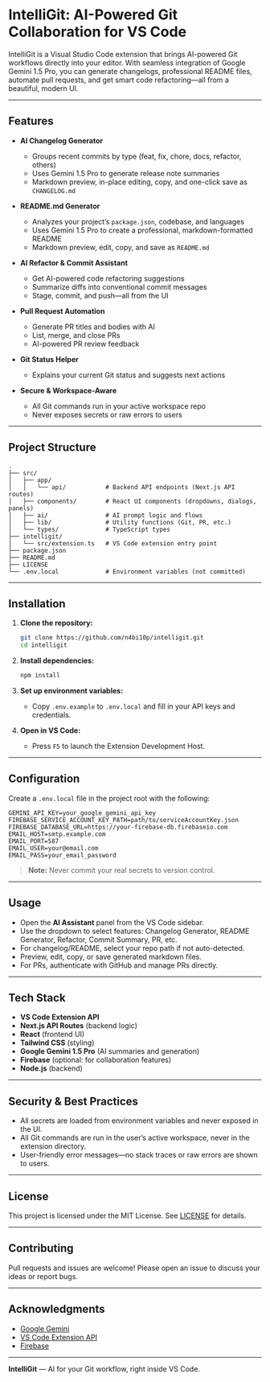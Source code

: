 # IntelliGit: AI-Powered Git Collaboration for VS Code

IntelliGit is a Visual Studio Code extension that brings AI-powered Git workflows directly into your editor. With seamless integration of Google Gemini 1.5 Pro, you can generate changelogs, professional README files, automate pull requests, and get smart code refactoring—all from a beautiful, modern UI.

---

## Features

- **AI Changelog Generator**
  - Groups recent commits by type (feat, fix, chore, docs, refactor, others)
  - Uses Gemini 1.5 Pro to generate release note summaries
  - Markdown preview, in-place editing, copy, and one-click save as `CHANGELOG.md`

- **README.md Generator**
  - Analyzes your project’s `package.json`, codebase, and languages
  - Uses Gemini 1.5 Pro to create a professional, markdown-formatted README
  - Markdown preview, edit, copy, and save as `README.md`

- **AI Refactor & Commit Assistant**
  - Get AI-powered code refactoring suggestions
  - Summarize diffs into conventional commit messages
  - Stage, commit, and push—all from the UI

- **Pull Request Automation**
  - Generate PR titles and bodies with AI
  - List, merge, and close PRs
  - AI-powered PR review feedback

- **Git Status Helper**
  - Explains your current Git status and suggests next actions

- **Secure & Workspace-Aware**
  - All Git commands run in your active workspace repo
  - Never exposes secrets or raw errors to users

---

## Project Structure

```
.
├── src/
│   ├── app/
│   │   └── api/           # Backend API endpoints (Next.js API routes)
│   ├── components/        # React UI components (dropdowns, dialogs, panels)
│   ├── ai/                # AI prompt logic and flows
│   ├── lib/               # Utility functions (Git, PR, etc.)
│   └── types/             # TypeScript types
├── intelligit/
│   └── src/extension.ts   # VS Code extension entry point
├── package.json
├── README.md
├── LICENSE
└── .env.local             # Environment variables (not committed)
```

---

## Installation

1. **Clone the repository:**
   ```sh
   git clone https://github.com/n4bi10p/intelligit.git
   cd intelligit
   ```

2. **Install dependencies:**
   ```sh
   npm install
   ```

3. **Set up environment variables:**
   - Copy `.env.example` to `.env.local` and fill in your API keys and credentials.

4. **Open in VS Code:**
   - Press `F5` to launch the Extension Development Host.

---

## Configuration

Create a `.env.local` file in the project root with the following:

```
GEMINI_API_KEY=your_google_gemini_api_key
FIREBASE_SERVICE_ACCOUNT_KEY_PATH=path/to/serviceAccountKey.json
FIREBASE_DATABASE_URL=https://your-firebase-db.firebaseio.com
EMAIL_HOST=smtp.example.com
EMAIL_PORT=587
EMAIL_USER=your@email.com
EMAIL_PASS=your_email_password
```

> **Note:** Never commit your real secrets to version control.

---

## Usage

- Open the **AI Assistant** panel from the VS Code sidebar.
- Use the dropdown to select features: Changelog Generator, README Generator, Refactor, Commit Summary, PR, etc.
- For changelog/README, select your repo path if not auto-detected.
- Preview, edit, copy, or save generated markdown files.
- For PRs, authenticate with GitHub and manage PRs directly.

---

## Tech Stack

- **VS Code Extension API**
- **Next.js API Routes** (backend logic)
- **React** (frontend UI)
- **Tailwind CSS** (styling)
- **Google Gemini 1.5 Pro** (AI summaries and generation)
- **Firebase** (optional: for collaboration features)
- **Node.js** (backend)

---

## Security & Best Practices

- All secrets are loaded from environment variables and never exposed in the UI.
- All Git commands are run in the user’s active workspace, never in the extension directory.
- User-friendly error messages—no stack traces or raw errors are shown to users.

---

## License

This project is licensed under the MIT License. See [LICENSE](LICENSE) for details.

---

## Contributing

Pull requests and issues are welcome! Please open an issue to discuss your ideas or report bugs.

---

## Acknowledgments

- [Google Gemini](https://ai.google.dev/gemini-api/docs)
- [VS Code Extension API](https://code.visualstudio.com/api)
- [Firebase](https://firebase.google.com/)

---

**IntelliGit** — AI for your Git workflow, right inside VS Code.
